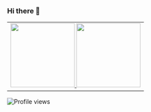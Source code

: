### Hi there 👋

<!--
**snitraMnolraM/snitraMnolraM** is a ✨ _special_ ✨ repository because its `README.md` (this file) appears on your GitHub profile.

Here are some ideas to get you started:

- 🔭 I’m currently working on ...
- 🌱 I’m currently learning ...
- 👯 I’m looking to collaborate on ...
- 🤔 I’m looking for help with ...
- 💬 Ask me about ...
- 📫 How to reach me: ...
- 😄 Pronouns: ...
- ⚡ Fun fact: ...
-->


<table>
  <td align="center">
    <div>
    <a href="https://github.com/snitraMnolraM">
    <img height="150em" src="https://github-readme-stats.vercel.app/api?username=snitraMnolraM&show_icons=true&theme=dark&include_all_commits=true&count_private=true"/>
    <img height="150em" src="https://github-readme-stats.vercel.app/api/top-langs/?username=snitraMnolraM&layout=compact&langs_count=7&theme=dark"/>
    </div>
  </td>
</table>
 <!-- img width="700"  src= "https://metrics.lecoq.io/snitraMnolraM"> -->

  ![Profile views](https://gpvc.arturio.dev/snitraMnolraM)  
